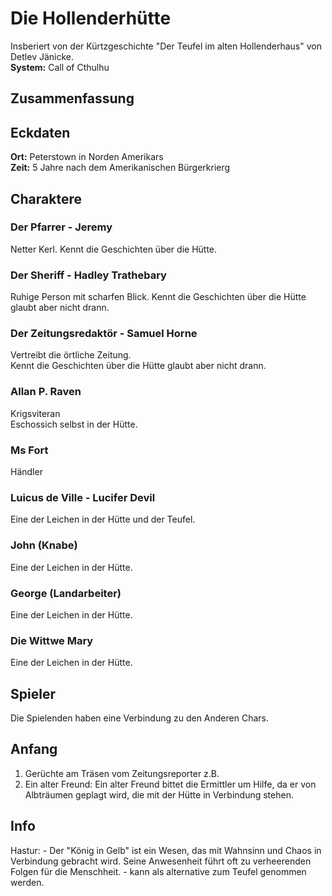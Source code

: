 # Die Hollenderhütte
Insberiert von der Kürtzgeschichte "Der Teufel im alten Hollenderhaus" von Detlev Jänicke.  
**System:** Call of Cthulhu
## Zusammenfassung


## Eckdaten
**Ort:** Peterstown in Norden Amerikars  
**Zeit:** 5 Jahre nach dem Amerikanischen Bürgerkrierg

## Charaktere
### Der Pfarrer -  Jeremy  
Netter Kerl.
Kennt die Geschichten über die Hütte.
### Der Sheriff - Hadley Trathebary
Ruhige Person mit scharfen Blick.
Kennt die Geschichten über die Hütte glaubt aber nicht drann.
### Der Zeitungsredaktör - Samuel Horne
Vertreibt die örtliche Zeitung.  
Kennt die Geschichten über die Hütte glaubt aber nicht drann.
### Allan P. Raven
Krigsviteran  
Eschossich selbst in der Hütte.
### Ms Fort
Händler
### Luicus de Ville - Lucifer Devil
Eine der Leichen in der Hütte und der Teufel.
### John (Knabe)
Eine der Leichen in der Hütte. 
### George (Landarbeiter)
Eine der Leichen in der Hütte. 
### Die Wittwe Mary
Eine der Leichen in der Hütte. 

## Spieler
Die Spielenden haben eine Verbindung zu den Anderen Chars.

## Anfang
1. Gerüchte am Träsen vom Zeitungsreporter z.B.
2. Ein alter Freund: Ein alter Freund bittet die Ermittler um Hilfe, da er von Albträumen geplagt wird, die mit der Hütte in Verbindung stehen.

## Info

Hastur: - Der "König in Gelb" ist ein Wesen, das mit Wahnsinn und Chaos in Verbindung gebracht wird. Seine Anwesenheit führt oft zu verheerenden Folgen für die Menschheit. - kann als alternative zum Teufel genommen werden.